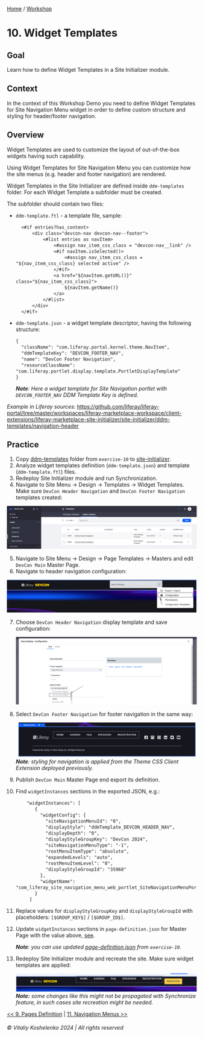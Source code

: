 [Home](../../../README.md) / [Workshop](../README.md) 

# 10. Widget Templates

## Goal 

Learn how to define Widget Templates in a Site Initializer module.

## Context

In the context of this Workshop Demo you need to define Widget Templates for Site Navigation Menu widget in order to define custom structure and styling for header/footer navigation.

## Overview

Widget Templates are used to customize the layout of out-of-the-box widgets having such capability.

Using Widget Templates for Site Navigation Menu you can customize how the site menus (e.g. header and footer navigation) are rendered.

Widget Templates in the Site Initializer are defined inside `ddm-templates` folder. For each Widget Template a subfolder must be created.

The subfolder should contain two files:
- `ddm-template.ftl` - a template file, sample:

        <#if entries?has_content>
            <div class="devcon-nav devcon-nav--footer">
                <#list entries as navItem>
                    <#assign nav_item_css_class = "devcon-nav__link" />
                    <#if navItem.isSelected()>
                        <#assign nav_item_css_class = "${nav_item_css_class} selected active" />
                    </#if>
                    <a href="${navItem.getURL()}" class="${nav_item_css_class}">
                        ${navItem.getName()}
                    </a>
                </#list>
            </div>
        </#if>

- `ddm-template.json` - a widget template descriptor, having the following structure:

      {
        "className": "com.liferay.portal.kernel.theme.NavItem",
        "ddmTemplateKey": "DEVCON_FOOTER_NAV",
        "name": "DevCon Footer Navigation",
        "resourceClassName": "com.liferay.portlet.display.template.PortletDisplayTemplate"
      }

  _**Note**: Here a widget template for Site Navigation portlet with `DEVCON_FOOTER_NAV` DDM Template Key is defined._

_Example in Liferay sources:_ https://github.com/liferay/liferay-portal/tree/master/workspaces/liferay-marketplace-workspace/client-extensions/liferay-marketplace-site-initializer/site-initializer/ddm-templates/navigation-header

## Practice

1. Copy [ddm-templates](../../../exercises/exercise-10/ddm-templates) folder from `exercise-10` to [site-initializer](../../../modules/devcon-site-initializer/src/main/resources/site-initializer).
2. Analyze widget templates definition (`ddm-template.json`) and template (`ddm-template.ftl`) files.
3. Redeploy Site Initializer module and run Synchronization.
4. Navigate to Site Menu → Design → Templates → Widget Templates. Make sure `DevCon Header Navigation` and `DevCon Footer Navigation` templates created:

  ![01.png](images/01.png)

5. Navigate to Site Menu → Design → Page Templates → Masters and edit `DevCon Main` Master Page.
6. Navigate to header navigation configuration:
  
  ![02.png](images/02.png)
  
7. Choose `DevCon Header Navigation` display template and save configuration:

    ![03.png](images/03.png)

8. Select `DevCon Footer Navigation` for footer navigation in the same way:

   ![04.png](images/04.png)
   _**Note**: styling for navigation is applied from the Theme CSS Client Extension deployed previously._

9. Publish `DevCon Main` Master Page end export its definition.

10. Find `widgetInstances` sections in the exported JSON, e.g.:

    ``` 
        "widgetInstances": [
           {
             "widgetConfig": {
               "siteNavigationMenuId": "0",
               "displayStyle": "ddmTemplate_DEVCON_HEADER_NAV",
               "displayDepth": "0",
               "displayStyleGroupKey": "DevCon 2024",
               "siteNavigationMenuType": "-1",
               "rootMenuItemType": "absolute",
               "expandedLevels": "auto",
               "rootMenuItemLevel": "0",
               "displayStyleGroupId": "35968"
             },
             "widgetName": "com_liferay_site_navigation_menu_web_portlet_SiteNavigationMenuPortlet"
           }
         ]
    ```

9. Replace values for `displayStyleGroupKey` and `displayStyleGroupId` with placeholders: `[$GROUP_KEY$]` / `[$GROUP_ID$]`.
10. Update `widgetInstances` sections in `page-definition.json` for Master Page with the value above, [see](https://github.com/vitaliy-koshelenko/devcon-site-initializers/commit/0ce4f764ca5aeb0700107fc354bbb0262f859b24).
  
    _**Note**: you can use updated [page-definition.json](../../../exercises/exercise-10/layout-page-templates/master-pages/devcon-main/page-definition.json) from `exercise-10`._

12. Redeploy Site Initializer module and recreate the site. Make sure widget templates are applied:

    ![05.png](images/05.png)
    _**Note:** some changes like this might not be propagated with Synchronize feature, in such cases site recreation might be needed._

[<< 9. Pages Definition](../09-layouts/README.md) | [11. Navigation Menus >>](../11-navigation-menus/README.md)

###### © Vitaliy Koshelenko 2024 | All rights reserved
